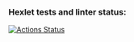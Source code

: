 ### Hexlet tests and linter status:
[![Actions Status](https://github.com/mvaload/php-testing-project-lvl1/workflows/hexlet-check/badge.svg)](https://github.com/mvaload/php-testing-project-lvl1/actions)